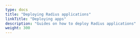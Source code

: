 ```yaml
---
type: docs
title: "Deploying Radius applications"
linkTitle: "Deploying apps"
description: "Guides on how to deploy Radius applications"
weight: 300
---
```

